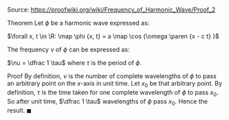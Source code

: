 # 

Source: https://proofwiki.org/wiki/Frequency_of_Harmonic_Wave/Proof_2

Theorem
Let $\phi$ be a harmonic wave expressed as:

$\forall x, t \in \R: \map \phi {x, t} = a \map \cos {\omega \paren {x - c t} }$

The frequency $\nu$ of $\phi$ can be expressed as:

$\nu = \dfrac 1 \tau$
where $\tau$ is the period of $\phi$.


Proof
By definition, $\nu$ is the number of complete wavelengths of $\phi$ to pass an arbitrary point on the $x$-axis in unit time.
Let $x_0$ be that arbitrary point.
By definition, $\tau$ is the time taken for one complete wavelength of $\phi$ to pass $x_0$.
So after unit time, $\dfrac 1 \tau$ wavelengths of $\phi$ pass $x_0$.
Hence the result.
$\blacksquare$





